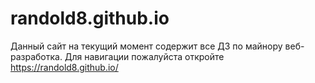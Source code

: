 # randold8.github.io
Данный сайт на текущий момент содержит все ДЗ по майнору веб-разработка. Для навигации пожалуйста откройте https://randold8.github.io/
